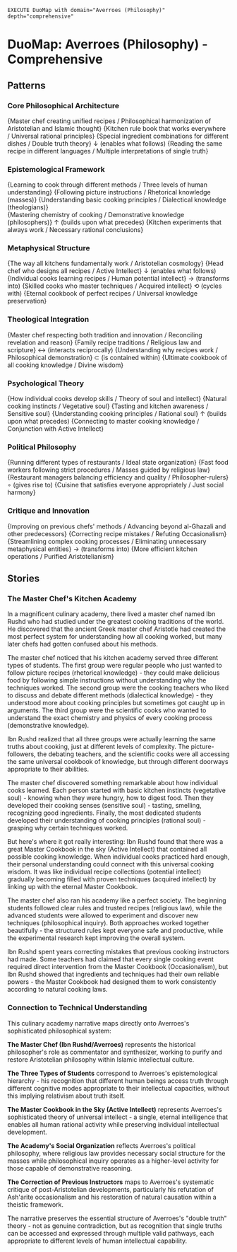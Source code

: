 
~~~
EXECUTE DuoMap with domain="Averroes (Philosophy)" depth="comprehensive"
~~~

# DuoMap: Averroes (Philosophy) - Comprehensive

## Patterns

### Core Philosophical Architecture
{Master chef creating unified recipes / Philosophical harmonization of Aristotelian and Islamic thought}
  {Kitchen rule book that works everywhere / Universal rational principles}
  {Special ingredient combinations for different dishes / Double truth theory}
    ↓ (enables what follows)
  {Reading the same recipe in different languages / Multiple interpretations of single truth}

### Epistemological Framework  
{Learning to cook through different methods / Three levels of human understanding}
  {Following picture instructions / Rhetorical knowledge (masses)}
  {Understanding basic cooking principles / Dialectical knowledge (theologians)}  
  {Mastering chemistry of cooking / Demonstrative knowledge (philosophers)}
    ↑ (builds upon what precedes)
  {Kitchen experiments that always work / Necessary rational conclusions}

### Metaphysical Structure
{The way all kitchens fundamentally work / Aristotelian cosmology}
  {Head chef who designs all recipes / Active Intellect}
    ↓ (enables what follows)
  {Individual cooks learning recipes / Human potential intellect}
    → (transforms into)
  {Skilled cooks who master techniques / Acquired intellect}
    ⟲ (cycles with)
  {Eternal cookbook of perfect recipes / Universal knowledge preservation}

### Theological Integration
{Master chef respecting both tradition and innovation / Reconciling revelation and reason}
  {Family recipe traditions / Religious law and scripture}
    ↔ (interacts reciprocally)
  {Understanding why recipes work / Philosophical demonstration}
    ⊂ (is contained within)
  {Ultimate cookbook of all cooking knowledge / Divine wisdom}

### Psychological Theory
{How individual cooks develop skills / Theory of soul and intellect}
  {Natural cooking instincts / Vegetative soul}
  {Tasting and kitchen awareness / Sensitive soul}
  {Understanding cooking principles / Rational soul}
    ↑ (builds upon what precedes)
  {Connecting to master cooking knowledge / Conjunction with Active Intellect}

### Political Philosophy
{Running different types of restaurants / Ideal state organization}
  {Fast food workers following strict procedures / Masses guided by religious law}
  {Restaurant managers balancing efficiency and quality / Philosopher-rulers}
    ∘ (gives rise to)
  {Cuisine that satisfies everyone appropriately / Just social harmony}

### Critique and Innovation
{Improving on previous chefs' methods / Advancing beyond al-Ghazali and other predecessors}
  {Correcting recipe mistakes / Refuting Occasionalism}
  {Streamlining complex cooking processes / Eliminating unnecessary metaphysical entities}
    → (transforms into)
  {More efficient kitchen operations / Purified Aristotelianism}

## Stories

### The Master Chef's Kitchen Academy

In a magnificent culinary academy, there lived a master chef named Ibn Rushd who had studied under the greatest cooking traditions of the world. He discovered that the ancient Greek master chef Aristotle had created the most perfect system for understanding how all cooking worked, but many later chefs had gotten confused about his methods.

The master chef noticed that his kitchen academy served three different types of students. The first group were regular people who just wanted to follow picture recipes (rhetorical knowledge) - they could make delicious food by following simple instructions without understanding why the techniques worked. The second group were the cooking teachers who liked to discuss and debate different methods (dialectical knowledge) - they understood more about cooking principles but sometimes got caught up in arguments. The third group were the scientific cooks who wanted to understand the exact chemistry and physics of every cooking process (demonstrative knowledge).

Ibn Rushd realized that all three groups were actually learning the same truths about cooking, just at different levels of complexity. The picture-followers, the debating teachers, and the scientific cooks were all accessing the same universal cookbook of knowledge, but through different doorways appropriate to their abilities.

The master chef discovered something remarkable about how individual cooks learned. Each person started with basic kitchen instincts (vegetative soul) - knowing when they were hungry, how to digest food. Then they developed their cooking senses (sensitive soul) - tasting, smelling, recognizing good ingredients. Finally, the most dedicated students developed their understanding of cooking principles (rational soul) - grasping why certain techniques worked.

But here's where it got really interesting: Ibn Rushd found that there was a great Master Cookbook in the sky (Active Intellect) that contained all possible cooking knowledge. When individual cooks practiced hard enough, their personal understanding could connect with this universal cooking wisdom. It was like individual recipe collections (potential intellect) gradually becoming filled with proven techniques (acquired intellect) by linking up with the eternal Master Cookbook.

The master chef also ran his academy like a perfect society. The beginning students followed clear rules and trusted recipes (religious law), while the advanced students were allowed to experiment and discover new techniques (philosophical inquiry). Both approaches worked together beautifully - the structured rules kept everyone safe and productive, while the experimental research kept improving the overall system.

Ibn Rushd spent years correcting mistakes that previous cooking instructors had made. Some teachers had claimed that every single cooking event required direct intervention from the Master Cookbook (Occasionalism), but Ibn Rushd showed that ingredients and techniques had their own reliable powers - the Master Cookbook had designed them to work consistently according to natural cooking laws.

### Connection to Technical Understanding

This culinary academy narrative maps directly onto Averroes's sophisticated philosophical system:

**The Master Chef (Ibn Rushd/Averroes)** represents the historical philosopher's role as commentator and synthesizer, working to purify and restore Aristotelian philosophy within Islamic intellectual culture.

**The Three Types of Students** correspond to Averroes's epistemological hierarchy - his recognition that different human beings access truth through different cognitive modes appropriate to their intellectual capacities, without this implying relativism about truth itself.

**The Master Cookbook in the Sky (Active Intellect)** represents Averroes's sophisticated theory of universal intellect - a single, eternal intelligence that enables all human rational activity while preserving individual intellectual development.

**The Academy's Social Organization** reflects Averroes's political philosophy, where religious law provides necessary social structure for the masses while philosophical inquiry operates as a higher-level activity for those capable of demonstrative reasoning.

**The Correction of Previous Instructors** maps to Averroes's systematic critique of post-Aristotelian developments, particularly his refutation of Ash'arite occasionalism and his restoration of natural causation within a theistic framework.

The narrative preserves the essential structure of Averroes's "double truth" theory - not as genuine contradiction, but as recognition that single truths can be accessed and expressed through multiple valid pathways, each appropriate to different levels of human intellectual capability.